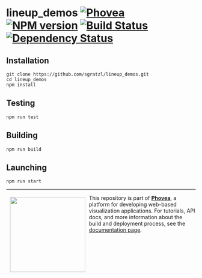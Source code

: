 lineup_demos [![Phovea][phovea-image]][phovea-url] [![NPM version][npm-image]][npm-url] [![Build Status][travis-image]][travis-url] [![Dependency Status][daviddm-image]][daviddm-url]
=====================



Installation
------------

```
git clone https://github.com/sgratzl/lineup_demos.git
cd lineup_demos
npm install
```

Testing
-------

```
npm run test
```

Building
--------

```
npm run build
```

Launching
---------

```
npm run start
```


***

<a href="https://caleydo.org"><img src="http://caleydo.org/assets/images/logos/caleydo.svg" align="left" width="200px" hspace="10" vspace="6"></a>
This repository is part of **[Phovea](http://phovea.caleydo.org/)**, a platform for developing web-based visualization applications. For tutorials, API docs, and more information about the build and deployment process, see the [documentation page](http://caleydo.org/documentation/).


[phovea-image]: https://img.shields.io/badge/Phovea-Application-1BA64E.svg
[phovea-url]: https://phovea.caleydo.org
[npm-image]: https://badge.fury.io/js/lineup_demos.svg
[npm-url]: https://npmjs.org/package/lineup_demos
[travis-image]: https://travis-ci.org/sgratzl/lineup_demos.svg?branch=master
[travis-url]: https://travis-ci.org/sgratzl/lineup_demos
[daviddm-image]: https://david-dm.org/sgratzl/lineup_demos.svg?theme=shields.io
[daviddm-url]: https://david-dm.org/sgratzl/lineup_demos
